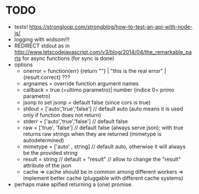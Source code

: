 # TODO

 - tests! https://strongloop.com/strongblog/how-to-test-an-api-with-node-js/
 - logging with widsom!!!
 - REDIRECT stdout as in http://www.letscodejavascript.com/v3/blog/2014/04/the_remarkable_parts
	for async functions (for sync is done)
 - options 
	- onerror = function(err) {return ""} | "this is the real error" | {result:correct} ???
	- argnames = override function argument names
	- callback = true (=ultimo parametro)| number (indice 0= primo parametro)
	- jsonp to set jsonp = default false (since cors is true)
	- stdout = ['auto','true','false'] // default auto (auto means it is used only if function does not return)
	- stderr = ['auto','true','false'] // default false 
	- raw = ['true', 'false'] // default false (always serve json); with true returns raw strings when they are returned (mimetype is autodetermined) 
	- mimetype = ['auto' , string] // default auto, otherwise it will always be the provided string
	- result = string // default = "result" // allow to change the "result" attribute of the json
	- cache => cache should be in common among different workers => implement better cache (pluggable with different cache systems)
  - perhaps make apified returning a (one) promise.